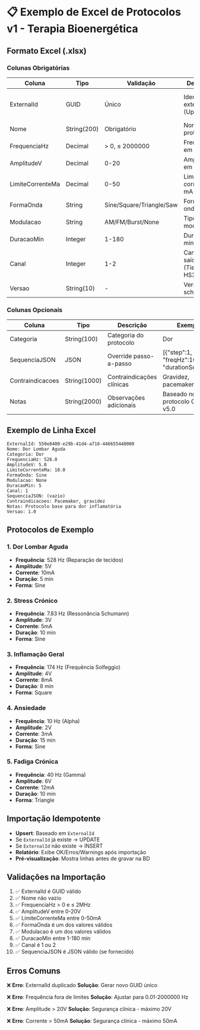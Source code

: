 # 📋 Exemplo de Excel de Protocolos v1 - Terapia Bioenergética

## Formato Excel (.xlsx)

### Colunas Obrigatórias

| Coluna | Tipo | Validação | Descrição | Exemplo |
|--------|------|-----------|-----------|---------|
| ExternalId | GUID | Único | Identificador externo (Upsert) | 550e8400-e29b-41d4-a716-446655440000 |
| Nome | String(200) | Obrigatório | Nome do protocolo | Dor Lombar Aguda |
| FrequenciaHz | Decimal | > 0, ≤ 2000000 | Frequência em Hz | 528.0 |
| AmplitudeV | Decimal | 0-20 | Amplitude em volts | 5.0 |
| LimiteCorrenteMa | Decimal | 0-50 | Limite de corrente em mA | 10.0 |
| FormaOnda | String | Sine/Square/Triangle/Saw | Forma de onda | Sine |
| Modulacao | String | AM/FM/Burst/None | Tipo de modulação | None |
| DuracaoMin | Integer | 1-180 | Duração em minutos | 5 |
| Canal | Integer | 1-2 | Canal de saída (TiePie HS3) | 1 |
| Versao | String(10) | - | Versão do schema | 1.0 |

### Colunas Opcionais

| Coluna | Tipo | Descrição | Exemplo |
|--------|------|-----------|---------|
| Categoria | String(100) | Categoria do protocolo | Dor |
| SequenciaJSON | JSON | Override passo-a-passo | [{"step":1, "freqHz":100, "durationSec":30}] |
| Contraindicacoes | String(1000) | Contraindicações clínicas | Gravidez, pacemaker |
| Notas | String(2000) | Observações adicionais | Baseado no protocolo CoRe v5.0 |

## Exemplo de Linha Excel

```
ExternalId: 550e8400-e29b-41d4-a716-446655440000
Nome: Dor Lombar Aguda
Categoria: Dor
FrequenciaHz: 528.0
AmplitudeV: 5.0
LimiteCorrenteMa: 10.0
FormaOnda: Sine
Modulacao: None
DuracaoMin: 5
Canal: 1
SequenciaJSON: (vazio)
Contraindicacoes: Pacemaker, gravidez
Notas: Protocolo base para dor inflamatória
Versao: 1.0
```

## Protocolos de Exemplo

### 1. Dor Lombar Aguda
- **Frequência**: 528 Hz (Reparação de tecidos)
- **Amplitude**: 5V
- **Corrente**: 10mA
- **Duração**: 5 min
- **Forma**: Sine

### 2. Stress Crónico
- **Frequência**: 7.83 Hz (Ressonância Schumann)
- **Amplitude**: 3V
- **Corrente**: 5mA
- **Duração**: 10 min
- **Forma**: Sine

### 3. Inflamação Geral
- **Frequência**: 174 Hz (Frequência Solfeggio)
- **Amplitude**: 4V
- **Corrente**: 8mA
- **Duração**: 8 min
- **Forma**: Square

### 4. Ansiedade
- **Frequência**: 10 Hz (Alpha)
- **Amplitude**: 2V
- **Corrente**: 3mA
- **Duração**: 15 min
- **Forma**: Sine

### 5. Fadiga Crónica
- **Frequência**: 40 Hz (Gamma)
- **Amplitude**: 6V
- **Corrente**: 12mA
- **Duração**: 10 min
- **Forma**: Triangle

## Importação Idempotente

- **Upsert**: Baseado em `ExternalId`
- Se `ExternalId` já existe → UPDATE
- Se `ExternalId` não existe → INSERT
- **Relatório**: Exibe OK/Erros/Warnings após importação
- **Pré-visualização**: Mostra linhas antes de gravar na BD

## Validações na Importação

1. ✅ ExternalId é GUID válido
2. ✅ Nome não vazio
3. ✅ FrequenciaHz > 0 e ≤ 2MHz
4. ✅ AmplitudeV entre 0-20V
5. ✅ LimiteCorrenteMa entre 0-50mA
6. ✅ FormaOnda é um dos valores válidos
7. ✅ Modulacao é um dos valores válidos
8. ✅ DuracaoMin entre 1-180 min
9. ✅ Canal é 1 ou 2
10. ✅ SequenciaJSON é JSON válido (se fornecido)

## Erros Comuns

❌ **Erro**: ExternalId duplicado
**Solução**: Gerar novo GUID único

❌ **Erro**: Frequência fora de limites
**Solução**: Ajustar para 0.01-2000000 Hz

❌ **Erro**: Amplitude > 20V
**Solução**: Segurança clínica - máximo 20V

❌ **Erro**: Corrente > 50mA
**Solução**: Segurança clínica - máximo 50mA
